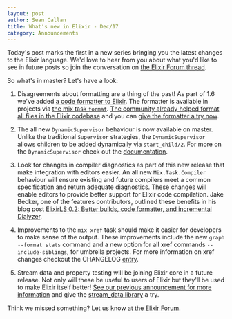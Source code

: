 ```yaml
---
layout: post
author: Sean Callan
title: What's new in Elixir - Dec/17
category: Announcements
---
```


Today's post marks the first in a new series bringing you the latest changes to the Elixir language.
We'd love to hear from you about what you'd like to see in future posts so join the conversation on [the Elixir Forum thread](https://elixirforum.com/t/whats-new-in-elixir-discussion-dec-17/10605).

So what's in master?  Let's have a look:

1. Disagreements about formatting are a thing of the past!
As part of 1.6 we've added [a code formatter to Elixir](https://hexdocs.pm/elixir/master/Code.html#format_string!/2).
The formatter is available in projects via [the mix task `format`](https://hexdocs.pm/mix/master/Mix.Tasks.Format.html#content). [The community already helped format all files in the Elixir codebase](https://github.com/elixir-lang/elixir/issues/6643) and you can [give the formatter a try now](https://hashrocket.com/blog/posts/format-your-elixir-code-now).

1. The all new `DynamicSupervisor` behaviour is now available on master.
Unlike the traditional `Supervisor` strategies, the `DynamicSupervisor` allows children to be added dynamically via `start_child/2`.
For more on the `DynamicSupervisor` check out the [documentation](https://hexdocs.pm/elixir/master/DynamicSupervisor.html). 

1. Look for changes in compiler diagnostics as part of this new release that make integration with editors easier.
An all new `Mix.Task.Compiler` behaviour will ensure existing and future compilers meet a common specification and return adequate diagnostics.
These changes will enable editors to provide better support for Elixir code compilation.
Jake Becker, one of the features contributors, outlined these benefits in his blog post [ElixirLS 0.2: Better builds, code formatter, and incremental Dialyzer](https://medium.com/@JakeBeckerCode/elixirls-0-2-better-builds-code-formatter-and-incremental-dialyzer-be70999ea3e7).

1. Improvements to the `mix xref` task should make it easier for developers to make sense of the output.
These improvements include the new `graph --format stats` command and a new option for all xref commands `--include-siblings`, for umbrella projects.
For more information on xref changes checkout the CHANGELOG [entry](https://github.com/elixir-lang/elixir/blob/0e72d4839cda97edce75ca0c537555ce4ead7a6a/CHANGELOG.md#mix-xref).

1. Stream data and property testing will be joining Elixir core in a future release. Not only will these be useful to users of Elixir but they'll be used to make Elixir itself better! [See our previous announcement for more information](https://elixir-lang.org/blog/2017/10/31/stream-data-property-based-testing-and-data-generation-for-elixir/) and give the [stream_data library](https://github.com/whatyouhide/stream_data) a try.

Think we missed something? Let us know [at the Elixir Forum](https://elixirforum.com/t/whats-new-in-elixir-discussion-dec-17/10605).
